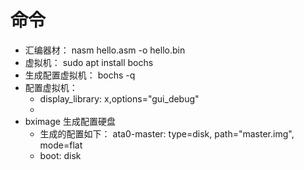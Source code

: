 # 命令
- 汇编器材：
nasm hello.asm -o hello.bin 
- 虚拟机：
sudo apt install bochs 
- 生成配置虚拟机：
bochs -q
- 配置虚拟机：
    + display_library: x,options="gui_debug"
    + 
- bximage 生成配置硬盘
    + 生成的配置如下：  ata0-master: type=disk, path="master.img", mode=flat   
    + boot: disk   
    